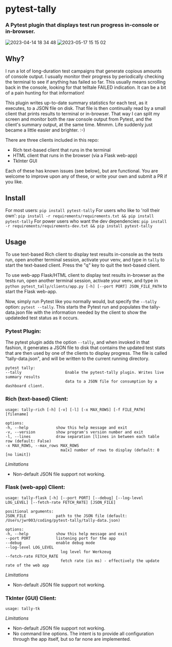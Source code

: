 # pytest-tally

### A Pytest plugin that displays test run progress in-console or in-browser.

![2023-04-14 18 34 48](https://user-images.githubusercontent.com/4308435/232174467-752c5d13-15e3-4c23-9430-1087050af0a4.gif)
![2023-05-17 15 15 02](https://github.com/jeffwright13/pytest-tally/assets/4308435/a35151e2-64fe-40e2-bd2e-9a59033edcd3)


## Why?
I run a lot of long-duration test campaigns that generate copious amounts of console output. I usually monitor their progress by periodically checking the terminal to see if anything has failed so far. This usually means scrolling back in the console, looking for that telltale FAILED indication. It can be a bit of a pain hunting for that information!

This plugin writes up-to-date summary statistics for each test, as it executes, to a JSON file on disk. That file is then continually read by a small client that prints results to terminal or in-browser. That way I can split my screen and monitor both the raw console output from Pytest, and the client's summary output, at the same time. Mmmm. Life suddenly just became a little easier and brighter. :-)

There are three clients included in this repo:
- Rich text-based client that runs in the terminal
- HTML client that runs in the browser (via a Flask web-app)
- TkInter GUI

Each of these has known issues (see below), but are functional. You are welcome to improve upon any of these, or write your own and submit a PR if you like.

## Install
For most users: `pip install pytest-tally`
For users who like to 'roll their own': `pip install -r requirements/requirements.txt && pip install pytest-tally`
For power users who want the dev dependencies: `pip install -r requirements/requirements-dev.txt && pip install pytest-tally`

## Usage

To use text-based Rich client to display test results in-console as the tests run, open another terminal session, activate your venv, and type in `tally` to start the text-based client. Press the "q" key to quit the text-based client.

To use web-app Flask/HTML client to display test results in-browser as the tests run, open another terminal session, activate your venv, and type in `python pytest_tally/clients/app.py [-h] [--port PORT] JSON_FILE_PATH` to start the Flask web-app.

Now, simply run Pytest like you normally would, but specify the `--tally` option: `pytest --tally`. This starts the Pytest run and populates the tally-data.json file with the information needed by the client to show the updateded test status as it occurs.


### Pytest Plugin:
The pytest plugin adds the option `--tally`, and when invoked in that fashion, it generates a JSON file to disk that contains the updated test stats that are then used by one of the clients to display progress. The file is called "tally-data.json", and will be written to the current running directory.

    pytest tally:
    --tally                   Enable the pytest-tally plugin. Writes live summary results
                              data to a JSON file for consumption by a dashboard client.

### Rich (text-based) Client:

    usage: tally-rich [-h] [-v] [-l] [-x MAX_ROWS] [-f FILE_PATH] [filename]

    options:
    -h, --help            show this help message and exit
    -v, --version         show program's version number and exit
    -l, --lines           draw separation [l]ines in between each table row (default: False)
    -x MAX_ROWS, --max_rows MAX_ROWS
                            ma[x] number of rows to display (default: 0 [no limit])

_Limitations_
- Non-default JSON file support not working.

### Flask (web-app) Client:

    usage: tally-flask [-h] [--port PORT] [--debug] [--log-level LOG_LEVEL] [--fetch-rate FETCH_RATE] [JSON_FILE]

    positional arguments:
    JSON_FILE             path to the JSON file (default: /Users/jwr003/coding/pytest-tally/tally-data.json)

    options:
    -h, --help            show this help message and exit
    --port PORT           listening port for the app
    --debug               enable debug mode
    --log-level LOG_LEVEL
                            log level for Werkzeug
    --fetch-rate FETCH_RATE
                            fetch rate (in ms) - effectively the update rate of the web app

_Limitations_
- Non-default JSON file support not working.

### TkInter (GUI) Client:

    usage: tally-tk


_Limitations_
- Non-default JSON file support not working.
- No command line options. The intent is to provide all configuration through the app itself, but so far none are implemented.
